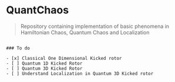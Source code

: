# QuantChaos

> Repository containing implementation of basic phenomena in Hamiltonian Chaos, Quantum Chaos and Localization
   
~~~
    
### To do 

- [x] Classical One Dimensional Kicked rotor
- [ ] Quantum 1D Kicked Rotor
- [ ] Quantum 3D Kicked Rotor
- [ ] Understand Localization in Quantum 3D Kicked rotor


